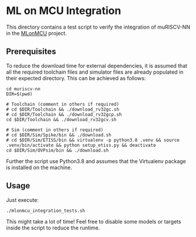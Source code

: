 # ML on MCU Integration

This directory contains a test script to verify the integration of muRISCV-NN in the [MLonMCU](https://github.com/tum-ei-eda/mlonmcu) project.

## Prerequisites

To reduce the download time for external dependencies, it is assumed that all the required toolchain files and simulator files are already populated in their expected directory. This can be achieved as follows:

```
cd muriscv-nn
DIR=$(pwd)

# Toolchain (comment in others if required)
# cd $DIR/Toolchain && ./download_rv32gc.sh
# cd $DIR/Toolchain && ./download_rv32gcp.sh
cd $DIR/Toolchain && ./download_rv32gcv.sh

# Sim (comment in others if required)
# cd $DIR/Sim/Spike/bin && ./download.sh
# cd $DIR/Sim/ETISS/bin && virtualenv -p python3.8 .venv && source .venv/bin/activate && python setup_etiss.py && deactivate
cd $DIR/Sim/OVPsim/bin && ./download.sh
```

Further the script use Python3.8 and assumes that the Virtualenv package is installed on the machine.

## Usage

Just execute:

```
./mlonmcu_integration_tests.sh
```

This might take a lot of time! Feel free to disable some models or targets inside the script to reduce the runtime.
